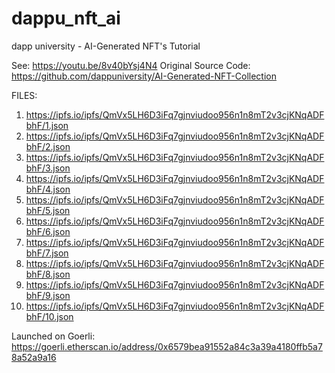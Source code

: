 # dappu_nft_ai
dapp university - AI-Generated NFT's Tutorial

See: https://youtu.be/8v40bYsj4N4
Original Source Code: https://github.com/dappuniversity/AI-Generated-NFT-Collection

FILES:
1. https://ipfs.io/ipfs/QmVx5LH6D3iFq7gjnviudoo956n1n8mT2v3cjKNqADFbhF/1.json
2. https://ipfs.io/ipfs/QmVx5LH6D3iFq7gjnviudoo956n1n8mT2v3cjKNqADFbhF/2.json
3. https://ipfs.io/ipfs/QmVx5LH6D3iFq7gjnviudoo956n1n8mT2v3cjKNqADFbhF/3.json
4. https://ipfs.io/ipfs/QmVx5LH6D3iFq7gjnviudoo956n1n8mT2v3cjKNqADFbhF/4.json
5. https://ipfs.io/ipfs/QmVx5LH6D3iFq7gjnviudoo956n1n8mT2v3cjKNqADFbhF/5.json
6. https://ipfs.io/ipfs/QmVx5LH6D3iFq7gjnviudoo956n1n8mT2v3cjKNqADFbhF/6.json
7. https://ipfs.io/ipfs/QmVx5LH6D3iFq7gjnviudoo956n1n8mT2v3cjKNqADFbhF/7.json
8. https://ipfs.io/ipfs/QmVx5LH6D3iFq7gjnviudoo956n1n8mT2v3cjKNqADFbhF/8.json
9. https://ipfs.io/ipfs/QmVx5LH6D3iFq7gjnviudoo956n1n8mT2v3cjKNqADFbhF/9.json
10. https://ipfs.io/ipfs/QmVx5LH6D3iFq7gjnviudoo956n1n8mT2v3cjKNqADFbhF/10.json


Launched on Goerli: https://goerli.etherscan.io/address/0x6579bea91552a84c3a39a4180ffb5a78a52a9a16
